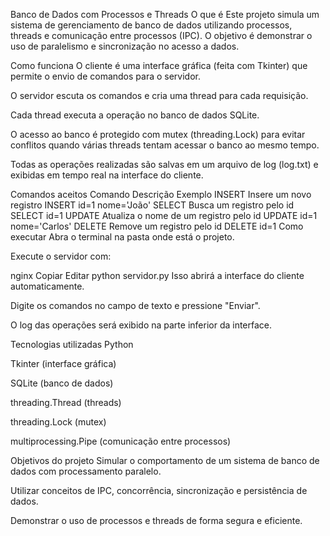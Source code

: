 Banco de Dados com Processos e Threads
O que é
Este projeto simula um sistema de gerenciamento de banco de dados utilizando processos, threads e comunicação entre processos (IPC). O objetivo é demonstrar o uso de paralelismo e sincronização no acesso a dados.

Como funciona
O cliente é uma interface gráfica (feita com Tkinter) que permite o envio de comandos para o servidor.

O servidor escuta os comandos e cria uma thread para cada requisição.

Cada thread executa a operação no banco de dados SQLite.

O acesso ao banco é protegido com mutex (threading.Lock) para evitar conflitos quando várias threads tentam acessar o banco ao mesmo tempo.

Todas as operações realizadas são salvas em um arquivo de log (log.txt) e exibidas em tempo real na interface do cliente.

Comandos aceitos
Comando	Descrição	Exemplo
INSERT	Insere um novo registro	INSERT id=1 nome='João'
SELECT	Busca um registro pelo id	SELECT id=1
UPDATE	Atualiza o nome de um registro pelo id	UPDATE id=1 nome='Carlos'
DELETE	Remove um registro pelo id	DELETE id=1
Como executar
Abra o terminal na pasta onde está o projeto.

Execute o servidor com:

nginx
Copiar
Editar
python servidor.py
Isso abrirá a interface do cliente automaticamente.

Digite os comandos no campo de texto e pressione "Enviar".

O log das operações será exibido na parte inferior da interface.

Tecnologias utilizadas
Python

Tkinter (interface gráfica)

SQLite (banco de dados)

threading.Thread (threads)

threading.Lock (mutex)

multiprocessing.Pipe (comunicação entre processos)

Objetivos do projeto
Simular o comportamento de um sistema de banco de dados com processamento paralelo.

Utilizar conceitos de IPC, concorrência, sincronização e persistência de dados.

Demonstrar o uso de processos e threads de forma segura e eficiente.

